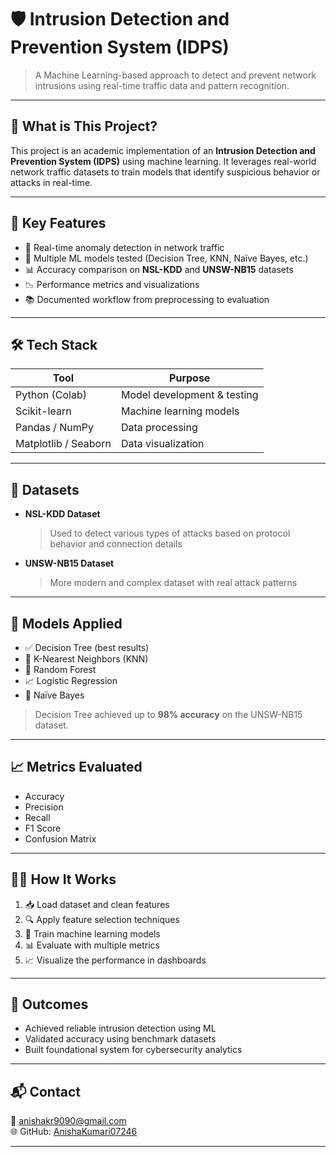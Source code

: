 # 🛡️ Intrusion Detection and Prevention System (IDPS)

> A Machine Learning-based approach to detect and prevent network intrusions using real-time traffic data and pattern recognition.

---

## 🚀 What is This Project?

This project is an academic implementation of an **Intrusion Detection and Prevention System (IDPS)** using machine learning. It leverages real-world network traffic datasets to train models that identify suspicious behavior or attacks in real-time.

---

## 🎯 Key Features

- 📶 Real-time anomaly detection in network traffic  
- 🤖 Multiple ML models tested (Decision Tree, KNN, Naïve Bayes, etc.)  
- 📊 Accuracy comparison on **NSL-KDD** and **UNSW-NB15** datasets  
- 📉 Performance metrics and visualizations  
- 📚 Documented workflow from preprocessing to evaluation  

---

## 🛠️ Tech Stack

| Tool | Purpose |
|------|---------|
| Python (Colab) | Model development & testing |
| Scikit-learn | Machine learning models |
| Pandas / NumPy | Data processing |
| Matplotlib / Seaborn | Data visualization |

---

## 📂 Datasets

- **NSL-KDD Dataset**  
  > Used to detect various types of attacks based on protocol behavior and connection details

- **UNSW-NB15 Dataset**  
  > More modern and complex dataset with real attack patterns

---

## 🧠 Models Applied

- ✅ Decision Tree (best results)
- 📌 K-Nearest Neighbors (KNN)
- 🌲 Random Forest
- 📈 Logistic Regression
- 🧮 Naïve Bayes

> Decision Tree achieved up to **98% accuracy** on the UNSW-NB15 dataset.

---

## 📈 Metrics Evaluated

- Accuracy  
- Precision  
- Recall  
- F1 Score  
- Confusion Matrix

---

## 👨‍💻 How It Works

1. 📥 Load dataset and clean features  
2. 🔍 Apply feature selection techniques  
3. 🧠 Train machine learning models  
4. 📊 Evaluate with multiple metrics  
5. 📈 Visualize the performance in dashboards

---

## 📝 Outcomes

- Achieved reliable intrusion detection using ML
- Validated accuracy using benchmark datasets
- Built foundational system for cybersecurity analytics

---

## 📬 Contact

📧 [anishakr9090@gmail.com](mailto:anishakr9090@gmail.com)  
🌐 GitHub: [AnishaKumari07246](https://github.com/AnishaKumari07246)

---

